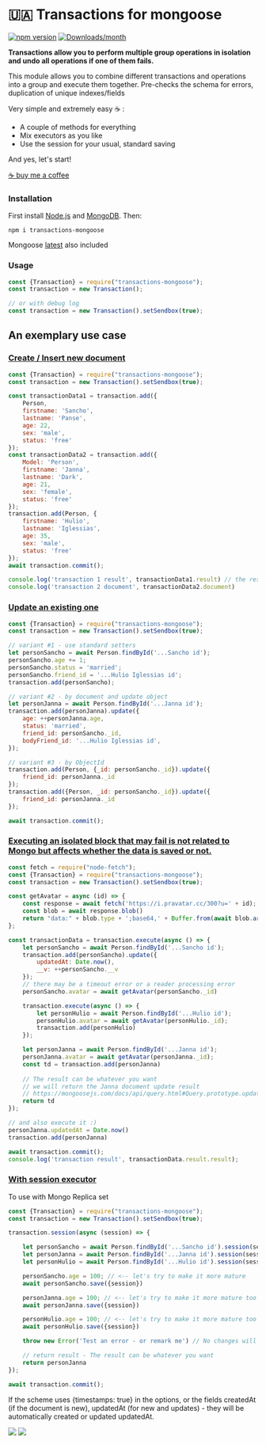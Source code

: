 # 🇺🇦 Transactions for mongoose

[![npm version](https://img.shields.io/npm/v/transactions-mongoose.svg)](https://www.npmjs.com/package/transactions-mongoose)
[![Downloads/month](https://img.shields.io/npm/dm/transactions-mongoose.svg)](http://www.npmtrends.com/transactions-mongoose)

**Transactions allow you to perform multiple group operations in isolation and undo all operations if one of them fails.**

This module allows you to combine different transactions and operations into a group and execute them together.
Pre-checks the schema for errors, duplication of unique indexes/fields

Very simple and extremely easy ☕️ :

- A couple of methods for everything
- Mix executors as you like
- Use the session for your usual, standard saving

And yes, let's start!

[☕️ buy me a coffee](https://www.buymeacoffee.com/rosbitskyy.ruslan)

### Installation

First install [Node.js](https://nodejs.org/uk) and [MongoDB](https://www.mongodb.com/try). Then:

```shell
npm i transactions-mongoose
```

Mongoose [latest](https://www.npmjs.com/package/transactions-mongoose?activeTab=dependencies) also included

### Usage

```javascript
const {Transaction} = require("transactions-mongoose");
const transaction = new Transaction();

// or with debug log
const transaction = new Transaction().setSendbox(true);
```

## An exemplary use case

### [Create / Insert new document](https://github.com/rosbitskyy/transactions-mongoose/blob/main/examples/create-insert.js)
```javascript
const {Transaction} = require("transactions-mongoose");
const transaction = new Transaction().setSendbox(true);

const transactionData1 = transaction.add({
    Person,
    firstname: 'Sancho',
    lastname: 'Panse',
    age: 22,
    sex: 'male',
    status: 'free'
});
const transactionData2 = transaction.add({
    Model: 'Person',
    firstname: 'Janna',
    lastname: 'Dark',
    age: 21,
    sex: 'female',
    status: 'free'
});
transaction.add(Person, {
    firstname: 'Hulio',
    lastname: 'Iglessias',
    age: 35,
    sex: 'male',
    status: 'free'
});
await transaction.commit();

console.log('transaction 1 result', transactionData1.result) // the result of the save() operation
console.log('transaction 2 document', transactionData2.document)
```

### [Update an existing one](https://github.com/rosbitskyy/transactions-mongoose/blob/main/examples/update-existing.js)
```javascript
const {Transaction} = require("transactions-mongoose");
const transaction = new Transaction().setSendbox(true);

// variant #1 - use standard setters
let personSancho = await Person.findById('...Sancho id');
personSancho.age += 1;
personSancho.status = 'married';
personSancho.friend_id = '...Hulio Iglessias id';
transaction.add(personSancho);

// variant #2 - by document and update object
let personJanna = await Person.findById('...Janna id');
transaction.add(personJanna).update({
    age: ++personJanna.age,
    status: 'married',
    friend_id: personSancho._id,
    bodyFriend_id: '...Hulio Iglessias id',
});

// variant #3 - by ObjectId
transaction.add(Person, {_id: personSancho._id}).update({
    friend_id: personJanna._id
});
transaction.add({Person, _id: personSancho._id}).update({
    friend_id: personJanna._id
});

await transaction.commit();
```

### [Executing an isolated block that may fail is not related to Mongo but affects whether the data is saved or not.](https://github.com/rosbitskyy/transactions-mongoose/blob/main/examples/execute.js)
```javascript
const fetch = require("node-fetch");
const {Transaction} = require("transactions-mongoose");
const transaction = new Transaction().setSendbox(true);

const getAvatar = async (id) => {
    const response = await fetch('https://i.pravatar.cc/300?u=' + id);
    const blob = await response.blob()
    return "data:" + blob.type + ';base64,' + Buffer.from(await blob.arrayBuffer()).toString('base64');
};

const transactionData = transaction.execute(async () => {
    let personSancho = await Person.findById('...Sancho id');
    transaction.add(personSancho).update({
        updatedAt: Date.now(),
        __v: ++personSancho.__v
    });
    // there may be a timeout error or a reader processing error
    personSancho.avatar = await getAvatar(personSancho._id)

    transaction.execute(async () => {
        let personHulio = await Person.findById('...Hulio id');
        personHulio.avatar = await getAvatar(personHulio._id);
        transaction.add(personHulio)
    });

    let personJanna = await Person.findById('...Janna id');
    personJanna.avatar = await getAvatar(personJanna._id);
    const td = transaction.add(personJanna)
    
    // The result can be whatever you want
    // we will return the Janna document update result
    // https://mongoosejs.com/docs/api/query.html#Query.prototype.updateOne()
    return td
});

// and also execute it :)
personJanna.updatedAt = Date.now()
transaction.add(personJanna)

await transaction.commit();
console.log('transaction result', transactionData.result.result);
```

### [With session executor](https://github.com/rosbitskyy/transactions-mongoose/blob/main/examples/sessions.js)

To use with Mongo Replica set
```javascript
const {Transaction} = require("transactions-mongoose");
const transaction = new Transaction().setSendbox(true);

transaction.session(async (session) => {

    let personSancho = await Person.findById('...Sancho id').session(session);
    let personJanna = await Person.findById('...Janna id').session(session);
    let personHulio = await Person.findById('...Hulio id').session(session);

    personSancho.age = 100; // <-- let's try to make it more mature
    await personSancho.save({session})

    personJanna.age = 100; // <-- let's try to make it more mature too
    await personJanna.save({session})

    personHulio.age = 100; // <-- let's try to make it more mature too
    await personHulio.save({session})

    throw new Error('Test an error - or remark me') // No changes will be saved

    // return result - The result can be whatever you want
    return personJanna
});

await transaction.commit();
```

If the scheme uses {timestamps: true} in the options, or the fields createdAt (if the document is new), updatedAt (for
new and updates) - they will be automatically created or updated updatedAt.


[![](https://img.shields.io/badge/mongoose-v5.x.x_and_up-blue?logo=mongoosedotws)](https://www.npmjs.com/package/mongoose)
[![](https://img.shields.io/badge/Node.js-v16.x.x_and_up-blue?logo=nodedotjs)](https://nodejs.org)
